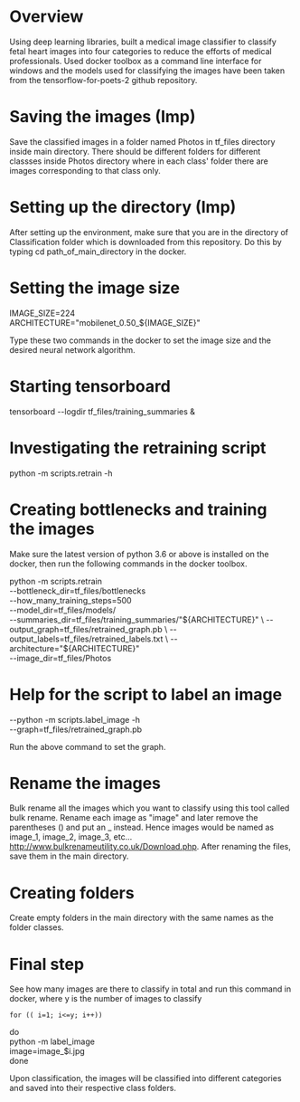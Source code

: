 # Overview
Using deep learning libraries, built a medical image classifier to classify fetal heart images into four categories to reduce the efforts of medical professionals.
Used docker toolbox as a command line interface for windows and the models used for classifying the images have been taken from the  tensorflow-for-poets-2 github repository.

# Saving the images (Imp)
Save the classified images in a folder named Photos in tf_files directory inside main directory. 
There should be different folders for different classses inside Photos directory where in each class' folder there are
images corresponding to that class only. 

# Setting up the directory (Imp)
After setting up the environment, make sure that you are in the directory
of Classification folder which is downloaded from this repository. Do this by typing cd path_of_main_directory in the docker.

# Setting the image size
IMAGE_SIZE=224 \
ARCHITECTURE="mobilenet_0.50_${IMAGE_SIZE}"

Type these two commands in the docker to set the image size and the desired neural network algorithm.

# Starting tensorboard
tensorboard --logdir tf_files/training_summaries &

# Investigating the retraining script
python -m scripts.retrain -h

# Creating bottlenecks and training the images
Make sure the latest version of python 3.6 or above is installed on the docker, then run the following commands in the docker toolbox.

python -m scripts.retrain \
  --bottleneck_dir=tf_files/bottlenecks \
  --how_many_training_steps=500 \
  --model_dir=tf_files/models/ \
  --summaries_dir=tf_files/training_summaries/"${ARCHITECTURE}" \
  --output_graph=tf_files/retrained_graph.pb \
  --output_labels=tf_files/retrained_labels.txt \
  --architecture="${ARCHITECTURE}" \
  --image_dir=tf_files/Photos
  
# Help for the script to label an image
  --python -m scripts.label_image -h \
  --graph=tf_files/retrained_graph.pb  
  
  Run the above command to set the graph.
  
 # Rename the images 
 Bulk rename all the images which you want to classify using this tool called bulk rename. Rename each image as "image" and later remove  the parentheses () and put an _ instead. Hence images would be named as image_1, image_2, image_3, etc...
 http://www.bulkrenameutility.co.uk/Download.php. After renaming the files, save them in the main directory.
 
  # Creating folders 
  Create empty folders in the main directory with the same names as the folder classes.
  
  # Final step
  See how many images are there to classify in total and run this command in docker, where y is the number of images to classify
  
    for (( i=1; i<=y; i++))
  do \
    python -m label_image \
    image=image_$i.jpg \
  done 

Upon classification, the images will be classified into different categories and saved into their respective class folders.
    






